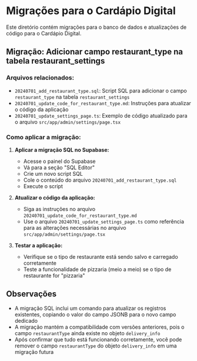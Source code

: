# Migrações para o Cardápio Digital

Este diretório contém migrações para o banco de dados e atualizações de código para o Cardápio Digital.

## Migração: Adicionar campo restaurant_type na tabela restaurant_settings

### Arquivos relacionados:
- `20240701_add_restaurant_type.sql`: Script SQL para adicionar o campo `restaurant_type` na tabela `restaurant_settings`
- `20240701_update_code_for_restaurant_type.md`: Instruções para atualizar o código da aplicação
- `20240701_update_settings_page.ts`: Exemplo de código atualizado para o arquivo `src/app/admin/settings/page.tsx`

### Como aplicar a migração:

1. **Aplicar a migração SQL no Supabase:**
   - Acesse o painel do Supabase
   - Vá para a seção "SQL Editor"
   - Crie um novo script SQL
   - Cole o conteúdo do arquivo `20240701_add_restaurant_type.sql`
   - Execute o script

2. **Atualizar o código da aplicação:**
   - Siga as instruções no arquivo `20240701_update_code_for_restaurant_type.md`
   - Use o arquivo `20240701_update_settings_page.ts` como referência para as alterações necessárias no arquivo `src/app/admin/settings/page.tsx`

3. **Testar a aplicação:**
   - Verifique se o tipo de restaurante está sendo salvo e carregado corretamente
   - Teste a funcionalidade de pizzaria (meio a meio) se o tipo de restaurante for "pizzaria"

## Observações

- A migração SQL inclui um comando para atualizar os registros existentes, copiando o valor do campo JSONB para o novo campo dedicado
- A migração mantém a compatibilidade com versões anteriores, pois o campo `restaurantType` ainda existe no objeto `delivery_info`
- Após confirmar que tudo está funcionando corretamente, você pode remover o campo `restaurantType` do objeto `delivery_info` em uma migração futura 